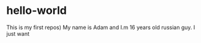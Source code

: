 # hello-world
This is my first repos)
My name is Adam and I.m 16 years old russian guy. I just want 
